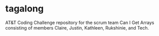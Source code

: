 # tagalong
AT&amp;T Coding Challenge repository for the scrum team Can I Get Arrays consisting of members Claire, Justin, Kathleen, Rukshinie, and Tech. 
